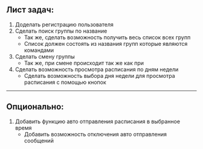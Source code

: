## Лист задач:
1. Доделать регистрацию пользователя 
2. Сделать поиск группы по название
   - Так же, сделать возможность получить весь список всех групп 
   - Список должен состоять из названия групп которые являются командами
3. Сделать смену группы 
   - Так же, при смене происходит так же как при
4. Сделать возможность просмотра расписания по дням недели
   - Сделать возможность выбора дня недели для просмотра расписания с помощью кнопок
- - -
## Опционально:
1. Добавить функцию авто отправления расписания в выбранное время
    - Добавить возможность отключения авто отправления сообщений